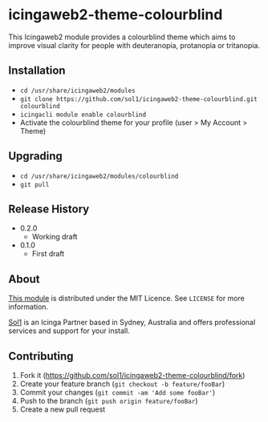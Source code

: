 # icingaweb2-theme-colourblind

This Icingaweb2 module provides a colourblind theme which aims to improve visual clarity
for people with deuteranopia, protanopia or tritanopia.

## Installation

 * `cd /usr/share/icingaweb2/modules`
 * `git clone https://github.com/sol1/icingaweb2-theme-colourblind.git colourblind`
 * `icingacli module enable colourblind`
 * Activate the colourblind theme for your profile (user > My Account > Theme)

## Upgrading

 * `cd /usr/share/icingaweb2/modules/colourblind`
 * `git pull`

## Release History

 * 0.2.0
   * Working draft
 * 0.1.0
   * First draft

## About

[This module](https://github.com/sol1/icingaweb2-theme-colourblind) is
distributed under the MIT Licence. See ``LICENSE`` for more information.

[Sol1](https://sol1.com.au/) is an Icinga Partner based in Sydney, Australia
and offers professional services and support for your install.

## Contributing

1. Fork it (<https://github.com/sol1/icingaweb2-theme-colourblind/fork>)
2. Create your feature branch (`git checkout -b feature/fooBar`)
3. Commit your changes (`git commit -am 'Add some fooBar'`)
4. Push to the branch (`git push origin feature/fooBar`)
5. Create a new pull request

